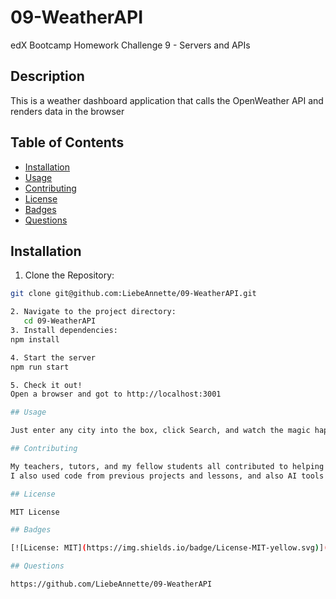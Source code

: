 # 09-WeatherAPI

edX Bootcamp Homework Challenge 9 - Servers and APIs

## Description

This is a weather dashboard application that calls the OpenWeather API and renders data in the browser

## Table of Contents

- [Installation](#installation)
- [Usage](#usage)
- [Contributing](#contributing)
- [License](#license)
- [Badges](#badges)
- [Questions](#questions)

## Installation

1. Clone the Repository:

```bash
git clone git@github.com:LiebeAnnette/09-WeatherAPI.git

2. Navigate to the project directory:
   cd 09-WeatherAPI
3. Install dependencies:
npm install

4. Start the server
npm run start

5. Check it out!
Open a browser and got to http://localhost:3001

## Usage

Just enter any city into the box, click Search, and watch the magic happen.

## Contributing

My teachers, tutors, and my fellow students all contributed to helping me complete this homework assignment 😊
I also used code from previous projects and lessons, and also AI tools. This final submission of this assignment is my 3rd start over from scratch attempt, but I finally got it!

## License

MIT License

## Badges

[![License: MIT](https://img.shields.io/badge/License-MIT-yellow.svg)](https://opensource.org/licenses/MIT)

## Questions

https://github.com/LiebeAnnette/09-WeatherAPI
```
